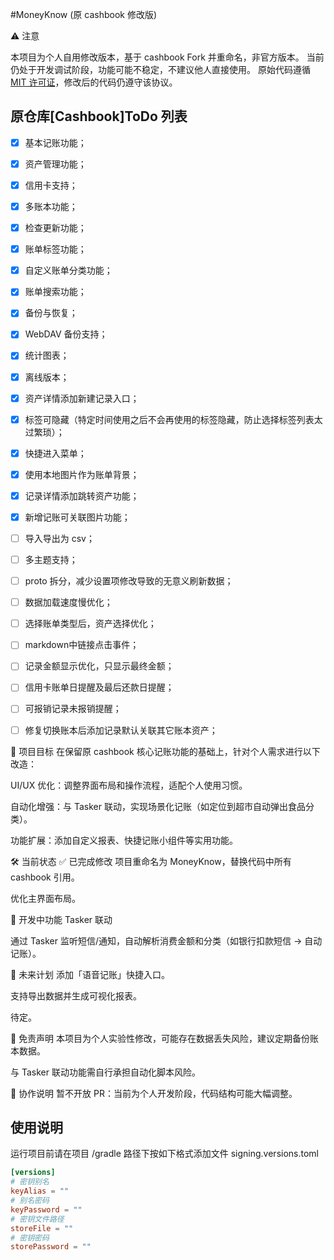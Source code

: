 #MoneyKnow (原 cashbook 修改版)

⚠️ 注意

本项目为个人自用修改版本，基于 cashbook Fork 并重命名，非官方版本。
当前仍处于开发调试阶段，功能可能不稳定，不建议他人直接使用。
原始代码遵循 [MIT 许可证](LICENSE)，修改后的代码仍遵守该协议。


## 原仓库[Cashbook]ToDo 列表
- [x] 基本记账功能；
- [x] 资产管理功能；
- [x] 信用卡支持；
- [x] 多账本功能；
- [x] 检查更新功能；
- [x] 账单标签功能；
- [x] 自定义账单分类功能；
- [x] 账单搜索功能；
- [x] 备份与恢复；
- [x] WebDAV 备份支持；
- [x] 统计图表；
- [x] 离线版本；
- [x] 资产详情添加新建记录入口；
- [x] 标签可隐藏（特定时间使用之后不会再使用的标签隐藏，防止选择标签列表太过繁琐）；
- [x] 快捷进入菜单；
- [x] 使用本地图片作为账单背景；
- [x] 记录详情添加跳转资产功能；
- [x] 新增记账可关联图片功能；
- [ ] 导入导出为 csv；
- [ ] 多主题支持；
- [ ] proto 拆分，减少设置项修改导致的无意义刷新数据；
- [ ] 数据加载速度慢优化；
- [ ] 选择账单类型后，资产选择优化；
- [ ] markdown中链接点击事件；
- [ ] 记录金额显示优化，只显示最终金额；
- [ ] 信用卡账单日提醒及最后还款日提醒；
- [ ] 可报销记录未报销提醒；
- [ ] 修复切换账本后添加记录默认关联其它账本资产；


🎯 项目目标
在保留原 cashbook 核心记账功能的基础上，针对个人需求进行以下改造：

UI/UX 优化：调整界面布局和操作流程，适配个人使用习惯。

自动化增强：与 Tasker 联动，实现场景化记账（如定位到超市自动弹出食品分类）。

功能扩展：添加自定义报表、快捷记账小组件等实用功能。


🛠️ 当前状态
✅ 已完成修改
项目重命名为 MoneyKnow，替换代码中所有 cashbook 引用。

优化主界面布局。

🚧 开发中功能
Tasker 联动

通过 Tasker 监听短信/通知，自动解析消费金额和分类（如银行扣款短信 → 自动记账）。

📅 未来计划
添加「语音记账」快捷入口。

支持导出数据并生成可视化报表。

待定。


📌 免责声明
本项目为个人实验性修改，可能存在数据丢失风险，建议定期备份账本数据。

与 Tasker 联动功能需自行承担自动化脚本风险。


🤝 协作说明
暂不开放 PR：当前为个人开发阶段，代码结构可能大幅调整。

## 使用说明
运行项目前请在项目 /gradle 路径下按如下格式添加文件 signing.versions.toml

```toml
[versions]
# 密钥别名
keyAlias = ""
# 别名密码
keyPassword = ""
# 密钥文件路径
storeFile = ""
# 密钥密码
storePassword = ""
```

